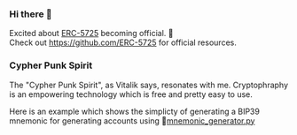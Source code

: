 ### Hi there 👋

Excited about [ERC-5725](https://eips.ethereum.org/EIPS/eip-5725) becoming official. 🥳  
Check out https://github.com/ERC-5725 for official resources.

### Cypher Punk Spirit
The "Cypher Punk Spirit", as Vitalik says, resonates with me. Cryptophraphy is an empowering technology which is free and pretty easy to use. 

Here is an example which shows the simplicty of generating a BIP39 mnemonic for generating accounts using 🔐[mnemonic_generator.py](https://replit.com/@DeFiFoFum/mnemonicgenerator#mnemonic_generator.py)


<!--
**DeFiFoFum/DeFiFoFum** is a ✨ _special_ ✨ repository because its `README.md` (this file) appears on your GitHub profile.

Here are some ideas to get you started:

- 🔭 I’m currently working on ...
- 🌱 I’m currently learning ...
- 👯 I’m looking to collaborate on ...
- 🤔 I’m looking for help with ...
- 💬 Ask me about ...
- 📫 How to reach me: ...
- 😄 Pronouns: ...
- ⚡ Fun fact: ...
-->

